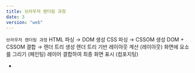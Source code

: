 ```yaml
---
title: 브라우저 렌더링 과정
date: 3
version: "web"
---
```


`브라우저 렌더링 과정`
HTML 파싱 → DOM 생성
CSS 파싱 → CSSOM 생성
DOM + CSSOM 결합 → 렌더 트리 생성
렌더 트리 기반 레이아웃 계산 (레이아웃)
화면에 요소를 그리기 (페인팅)
레이어 결합하여 최종 화면 표시 (컴포지팅)

- <script> 태그를 만나면 JS 코드 파싱하고 실행, 실행 순서와 타이밍 중요
- 이벤트가 있을때 DOM 요소 변경, 브라우저는 리플로우, 리페인팅하여 반영함
- 리렌더링 조건: 주로 구조나 스타일/ 상호작용 변경이 있어서 레이아웃을 다시 계산해야 할 때

리플로우는 레이아웃 계산이 다시 실행되는 과정
리플로우가 발생하는 경우 - DOM 요소의 크기나 위치가 변경될 때, DOM 구조가 변경될 때, 폰트/창 크기 변경 시

리플로우가 발생되지 않는 경우 (리페인트만 발생)
bg color, text color, font family, font size 등

리플로우를 최소화하는게 성능에 좋음

<br/>

`JavaScript의 동작 원리` 파싱, 컴파일, 실행 과정을 거치며, 이벤트 루프를 통해 비동기 작업을 처리함. 메모리 관리는 가비지 컬렉션을 통해 이루어짐.

1. 파싱 (Parsing) - 브라우저는 HTML 문서를 파싱하면서 <script> 태그를 만나면 JavaScript 코드를 로드한다.
2. 컴파일 (Compilation) - 파싱된 JavaScript 코드는 바이트코드나 기계어로 컴파일되는데, 일반적으로 이 과정은 브라우저의 JavaScript 엔진에서 수행.
3. 실행 (Execution) - 컴파일된 코드는 실행되며, 이때 메모리에 변수, 함수, 객체 등이 할당됨. 실행 과정에서는 스택(stack)과 힙(heap) 메모리를 사용.
4. 이벤트 루프 (Event Loop) - JavaScript는 싱글 스레드 기반의 언어로 비동기 작업을 위해 이벤트 루프(event loop)를 사용. 이벤트 루프는 큐(queue)에 있는 작업들을 순차적으로 실행하며, 비동기 작업이 완료되면 콜백 함수를 큐에 추가.
5. Call Stack, Callback Queue, Event Loop

   - Call Stack: 현재 실행 중인 함수와 그 상태를 저장, 함수가 호출되면 스택에 푸시되며, 실행이 완료되면 팝
   - Callback Queue: 비동기 작업의 콜백 함수들이 대기하는 큐
   - Event Loop: Call Stack과 Callback Queue를 주기적으로 확인하여, Call Stack이 비어 있으면 Callback Queue의 콜백 함수를 가져와서 실행

6. 메모리 관리
   JavaScript는 가비지 컬렉션(garbage collection)을 사용하여 더 이상 사용되지 않는 메모리를 자동으로 해제

